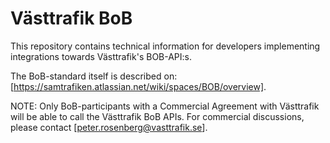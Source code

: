 # Västtrafik BoB
This repository contains technical information for developers implementing integrations towards Västtrafik's BOB-API:s.

The BoB-standard itself is described on:  [https://samtrafiken.atlassian.net/wiki/spaces/BOB/overview].

NOTE: Only BoB-participants with a Commercial Agreement with Västtrafik will be able to call the Västtrafik BoB APIs. For commercial discussions, please contact [peter.rosenberg@vasttrafik.se].
